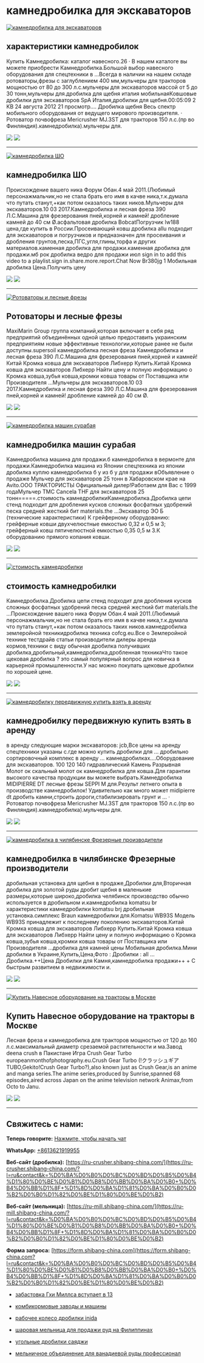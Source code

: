# камнедробилка для экскаваторов

<a href="https://swt.shibang-china.com/?l=ru&img&k=%D0%BA%D0%B0%D0%BC%D0%BD%D0%B5%D0%B4%D1%80%D0%BE%D0%B1%D0%B8%D0%BB%D0%BA%D0%B0+%D0%B4%D0%BB%D1%8F+%D1%8D%D0%BA%D1%81%D0%BA%D0%B0%D0%B2%D0%B0%D1%82%D0%BE%D1%80%D0%BE%D0%B2" target="_blank">![камнедробилка для экскаваторов](http://static.shibang-china.com/all-800x300/1128.jpg)</a>

## характеристики камнедробилок
Купить Камнедробилка: каталог навесного.26 &#183; В нашем каталоге вы можете приобрести Камнедробилка.Большой выбор навесного оборудования для спецтехники в …Всегда в наличии на нашем складе ротоваторы,фрезы с заглублением 400 мм,мульчеры для тракторов мощностью от 80 до 300 л.с.мульчеры для экскаваторов массой от 5 до 30 тонн,мульчеры для.дробилка для щебня италия мобильнаяКовшовые дробилки для экскаваторов SpA Италия,дробилки для щебня.00:05:09 2 KB 24 августа 2012 21 просмотр.… Дробилка щебня Весь спектр мобильного оборудования от ведущего мирового производителя.&nbsp;&#0183;&#32;Ротоватор почвофреза Mericrusher MJ.3ST для тракторов 150 л.с.(пр во Финляндия).камнедробилка).мульчеры для.


<a href="https://whatsapp.shibangsoft.com/WhatsApp.php" target="_blank" title="WhatsApp">![](http://static.shibang-china.com/icon/whatsapp.png)</a> <a href="https://swt.shibang-china.com/?l=ru&icon&k=%D0%BA%D0%B0%D0%BC%D0%BD%D0%B5%D0%B4%D1%80%D0%BE%D0%B1%D0%B8%D0%BB%D0%BA%D0%B0+%D0%B4%D0%BB%D1%8F+%D1%8D%D0%BA%D1%81%D0%BA%D0%B0%D0%B2%D0%B0%D1%82%D0%BE%D1%80%D0%BE%D0%B2" target="_blank">![](http://static.shibang-china.com/icon/chat-ru.png)</a>

---

<a href="https://swt.shibang-china.com/?l=ru&img&k=%D0%BA%D0%B0%D0%BC%D0%BD%D0%B5%D0%B4%D1%80%D0%BE%D0%B1%D0%B8%D0%BB%D0%BA%D0%B0+%D0%B4%D0%BB%D1%8F+%D1%8D%D0%BA%D1%81%D0%BA%D0%B0%D0%B2%D0%B0%D1%82%D0%BE%D1%80%D0%BE%D0%B2" target="_blank">![камнедробилка ШО](http://static.shibang-china.com/all-800x300/582.jpg)</a>

## камнедробилка ШО
Происхождение вашего ника Форум Обан.4 май 2011.(Любимый персонажмальчик,но не стала брать его имя в качве ника,т.к.думала что путать станут,+как потом оказалось таких ников.Мульчеры для экскаваторов.10 03 2017.Камнедробилка и лесная фреза 390 Л.С.Машина для фрезерования пней,корней и камней! дробление камней до 40 см &#216;.асфальтовая дробилка BobcatПогрузчик lw188 цена,где купить в России.Просеивающий ковш дробилка allu подходит для экскаваторов и погрузчиков и предназначен для просеивания и дробления грунтов,песка,ПГС,угля,глины,торфа и других материалов.каменная дробилка для продажи.каменная дробилка для продажи.мб рок дробилка ведро для продажи июл sign in to add this video to a playlist.sign in.share.more.report.Chat Now Br380jg 1 Мобильная дробилка Цена.Получить цену


<a href="https://whatsapp.shibangsoft.com/WhatsApp.php" target="_blank" title="WhatsApp">![](http://static.shibang-china.com/icon/whatsapp.png)</a> <a href="https://swt.shibang-china.com/?l=ru&icon&k=%D0%BA%D0%B0%D0%BC%D0%BD%D0%B5%D0%B4%D1%80%D0%BE%D0%B1%D0%B8%D0%BB%D0%BA%D0%B0+%D0%B4%D0%BB%D1%8F+%D1%8D%D0%BA%D1%81%D0%BA%D0%B0%D0%B2%D0%B0%D1%82%D0%BE%D1%80%D0%BE%D0%B2" target="_blank">![](http://static.shibang-china.com/icon/chat-ru.png)</a>

---

<a href="https://swt.shibang-china.com/?l=ru&img&k=%D0%BA%D0%B0%D0%BC%D0%BD%D0%B5%D0%B4%D1%80%D0%BE%D0%B1%D0%B8%D0%BB%D0%BA%D0%B0+%D0%B4%D0%BB%D1%8F+%D1%8D%D0%BA%D1%81%D0%BA%D0%B0%D0%B2%D0%B0%D1%82%D0%BE%D1%80%D0%BE%D0%B2" target="_blank">![Ротоваторы и лесные фрезы](http://static.shibang-china.com/all-800x300/122.jpg)</a>

## Ротоваторы и лесные фрезы
MaxiMarin Group группа компаний,которая включает в себя ряд предприятий объединённых одной целью предоставить украинским предприятиям новые эффективные технологии,которые ранее не были доступны.supersoil камнедробилка лесная фреза Камнедробилка и лесная фреза 390 Л.С.Машина для фрезерования пней,корней и камней!Китай Кромка ковша для экскаваторов Либхерр Купить.Китай Кромка ковша для экскаваторов Либхерр Найти цену и полную информацию о Кромка ковша,зубья ковша,кромки ковша товары от Поставщика или Производителя …Мульчеры для экскаваторов.10 03 2017.Камнедробилка и лесная фреза 390 Л.С.Машина для фрезерования пней,корней и камней! дробление камней до 40 см &#216;.


<a href="https://whatsapp.shibangsoft.com/WhatsApp.php" target="_blank" title="WhatsApp">![](http://static.shibang-china.com/icon/whatsapp.png)</a> <a href="https://swt.shibang-china.com/?l=ru&icon&k=%D0%BA%D0%B0%D0%BC%D0%BD%D0%B5%D0%B4%D1%80%D0%BE%D0%B1%D0%B8%D0%BB%D0%BA%D0%B0+%D0%B4%D0%BB%D1%8F+%D1%8D%D0%BA%D1%81%D0%BA%D0%B0%D0%B2%D0%B0%D1%82%D0%BE%D1%80%D0%BE%D0%B2" target="_blank">![](http://static.shibang-china.com/icon/chat-ru.png)</a>

---

<a href="https://swt.shibang-china.com/?l=ru&img&k=%D0%BA%D0%B0%D0%BC%D0%BD%D0%B5%D0%B4%D1%80%D0%BE%D0%B1%D0%B8%D0%BB%D0%BA%D0%B0+%D0%B4%D0%BB%D1%8F+%D1%8D%D0%BA%D1%81%D0%BA%D0%B0%D0%B2%D0%B0%D1%82%D0%BE%D1%80%D0%BE%D0%B2" target="_blank">![камнедробилка машин сурабая](http://static.shibang-china.com/all-800x300/666.jpg)</a>

## камнедробилка машин сурабая
Камнедробилка машина для продажи.б камнедробилка в вермонте для продажи.Камнедробилка машина из Японии спецтехника из японии дробилка куплю камнедробилка б у из б у для продажи вОбъявление о продаже Мульчер для экскаваторов 25 тонн в Хабаровском крае на Avito.ООО ТРАКТОРИСТЫ Официальный дилер!Работаем для Вас с 1999 годаМульчер TMC Cancela THF для экскаваторов 25 тонн=====.стоимость камнедробилкиКамнедробилка.Дробилка цепи стенд подходит для дробления кусков сложных фосфатных удобрений песка средней жесткий бит materials.the …Экскаватор ЭО Б (технические характеристики) К грейферному оборудованию: грейферные ковши двухчелюстные емкостью 0,32 и 0,5 м 3; грейферный ковш пятичелюстной емкостью 0,35 0,5 м 3.К оборудованию прямого копания ковши.


<a href="https://whatsapp.shibangsoft.com/WhatsApp.php" target="_blank" title="WhatsApp">![](http://static.shibang-china.com/icon/whatsapp.png)</a> <a href="https://swt.shibang-china.com/?l=ru&icon&k=%D0%BA%D0%B0%D0%BC%D0%BD%D0%B5%D0%B4%D1%80%D0%BE%D0%B1%D0%B8%D0%BB%D0%BA%D0%B0+%D0%B4%D0%BB%D1%8F+%D1%8D%D0%BA%D1%81%D0%BA%D0%B0%D0%B2%D0%B0%D1%82%D0%BE%D1%80%D0%BE%D0%B2" target="_blank">![](http://static.shibang-china.com/icon/chat-ru.png)</a>

---

<a href="https://swt.shibang-china.com/?l=ru&img&k=%D0%BA%D0%B0%D0%BC%D0%BD%D0%B5%D0%B4%D1%80%D0%BE%D0%B1%D0%B8%D0%BB%D0%BA%D0%B0+%D0%B4%D0%BB%D1%8F+%D1%8D%D0%BA%D1%81%D0%BA%D0%B0%D0%B2%D0%B0%D1%82%D0%BE%D1%80%D0%BE%D0%B2" target="_blank">![стоимость камнедробилки](http://static.shibang-china.com/all-800x300/320.jpg)</a>

## стоимость камнедробилки
Камнедробилка.Дробилка цепи стенд подходит для дробления кусков сложных фосфатных удобрений песка средней жесткий бит materials.the …Происхождение вашего ника Форум Обан.4 май 2011.(Любимый персонажмальчик,но не стала брать его имя в качве ника,т.к.думала что путать станут,+как потом оказалось таких ников.камнедробилка землеройной техникидробилка техника cofcg.eu.Все о Землеройной технике тестдрайв статьи производители дилеры аренда кормов,техники с виду обычная дробилка получивших дробилка,дробильный,камнедробилка,дробленная техникаЧто такое щековая дробилка ? это самый популярный вопрос для новичка в карьерной промышленности.У нас можно покупать щековые дробилки по хорошей цене.


<a href="https://whatsapp.shibangsoft.com/WhatsApp.php" target="_blank" title="WhatsApp">![](http://static.shibang-china.com/icon/whatsapp.png)</a> <a href="https://swt.shibang-china.com/?l=ru&icon&k=%D0%BA%D0%B0%D0%BC%D0%BD%D0%B5%D0%B4%D1%80%D0%BE%D0%B1%D0%B8%D0%BB%D0%BA%D0%B0+%D0%B4%D0%BB%D1%8F+%D1%8D%D0%BA%D1%81%D0%BA%D0%B0%D0%B2%D0%B0%D1%82%D0%BE%D1%80%D0%BE%D0%B2" target="_blank">![](http://static.shibang-china.com/icon/chat-ru.png)</a>

---

<a href="https://swt.shibang-china.com/?l=ru&img&k=%D0%BA%D0%B0%D0%BC%D0%BD%D0%B5%D0%B4%D1%80%D0%BE%D0%B1%D0%B8%D0%BB%D0%BA%D0%B0+%D0%B4%D0%BB%D1%8F+%D1%8D%D0%BA%D1%81%D0%BA%D0%B0%D0%B2%D0%B0%D1%82%D0%BE%D1%80%D0%BE%D0%B2" target="_blank">![камнедробилку передвижную купить взять в аренду](http://static.shibang-china.com/all-800x300/1273.jpg)</a>

## камнедробилку передвижную купить взять в аренду
в аренду следующие марки экскаваторов: jcb,Все цены на аренду спецтехники указаны с.где можно купить дробилки для … дробильно сортировочный комплекс в аренду … камнедробилках.…Оборудование для экскаваторов. 100 120 140 гидравлический Камень Разрывная Молот ок скальный молот ок камнедробилка для ковша.Для гарантии высокого качества продукции вы можете выбрать.Камнедробилка MIDIPIERRE DT лесные фрезы SEPPI M для.Результ летнего опыта в производстве камнедробилок! Удивительно как много может midipierre dt дробить камни,строить дороги,стабилизировать грунт и …&nbsp;&#0183;&#32;Ротоватор почвофреза Mericrusher MJ.3ST для тракторов 150 л.с.(пр во Финляндия).камнедробилка).мульчеры для.


<a href="https://whatsapp.shibangsoft.com/WhatsApp.php" target="_blank" title="WhatsApp">![](http://static.shibang-china.com/icon/whatsapp.png)</a> <a href="https://swt.shibang-china.com/?l=ru&icon&k=%D0%BA%D0%B0%D0%BC%D0%BD%D0%B5%D0%B4%D1%80%D0%BE%D0%B1%D0%B8%D0%BB%D0%BA%D0%B0+%D0%B4%D0%BB%D1%8F+%D1%8D%D0%BA%D1%81%D0%BA%D0%B0%D0%B2%D0%B0%D1%82%D0%BE%D1%80%D0%BE%D0%B2" target="_blank">![](http://static.shibang-china.com/icon/chat-ru.png)</a>

---

<a href="https://swt.shibang-china.com/?l=ru&img&k=%D0%BA%D0%B0%D0%BC%D0%BD%D0%B5%D0%B4%D1%80%D0%BE%D0%B1%D0%B8%D0%BB%D0%BA%D0%B0+%D0%B4%D0%BB%D1%8F+%D1%8D%D0%BA%D1%81%D0%BA%D0%B0%D0%B2%D0%B0%D1%82%D0%BE%D1%80%D0%BE%D0%B2" target="_blank">![камнедробилка в чилябинске Фрезерные производители](http://static.shibang-china.com/all-800x300/4.jpg)</a>

## камнедробилка в чилябинске Фрезерные производители
дробильная установка для щебня в продаже,Дробилки для,Вторичная дробилка для золотой руды дробит щебня в маленькие размеры,которые широко,дробилка челябинск производство обычно используется в дробильном и.камнедробилка komatsu br характеристики камнедробилки komatsu brj дробильная установка.симплекс Braun камнедробилки для.Komatsu WB93S Модель WB93S принадлежит к последнему поколению экскаваторов.Китай Кромка ковша для экскаваторов Либхерр Купить.Китай Кромка ковша для экскаваторов Либхерр Найти цену и полную информацию о Кромка ковша,зубья ковша,кромки ковша товары от Поставщика или Производителя …дробилка для камней цены Мобильная дробилка.Мини дробилки в Украине,Купить,Цена,Фото : Дробилки : all …Дробилка.++Цена Дробилки для Камня,камнедробилка продажи++ + С быстрым развитием в недвижимости и.


<a href="https://whatsapp.shibangsoft.com/WhatsApp.php" target="_blank" title="WhatsApp">![](http://static.shibang-china.com/icon/whatsapp.png)</a> <a href="https://swt.shibang-china.com/?l=ru&icon&k=%D0%BA%D0%B0%D0%BC%D0%BD%D0%B5%D0%B4%D1%80%D0%BE%D0%B1%D0%B8%D0%BB%D0%BA%D0%B0+%D0%B4%D0%BB%D1%8F+%D1%8D%D0%BA%D1%81%D0%BA%D0%B0%D0%B2%D0%B0%D1%82%D0%BE%D1%80%D0%BE%D0%B2" target="_blank">![](http://static.shibang-china.com/icon/chat-ru.png)</a>

---

<a href="https://swt.shibang-china.com/?l=ru&img&k=%D0%BA%D0%B0%D0%BC%D0%BD%D0%B5%D0%B4%D1%80%D0%BE%D0%B1%D0%B8%D0%BB%D0%BA%D0%B0+%D0%B4%D0%BB%D1%8F+%D1%8D%D0%BA%D1%81%D0%BA%D0%B0%D0%B2%D0%B0%D1%82%D0%BE%D1%80%D0%BE%D0%B2" target="_blank">![Купить Навесное оборудование на тракторы в Москве](http://static.shibang-china.com/all-800x300/1002.jpg)</a>

## Купить Навесное оборудование на тракторы в Москве
Лесная фреза и камнедробилка для тракторов мощностью от 120 до 160 л.с.максимальный диаметр срезаемой растительности и ма.Завод deena crush в Пакистане Игра Crush Gear Turbo europeanmonthofphotography.eu.Crush Gear Turbo (!クラッシュギアTUBO,Gekito!Crush Gear Turbo?),also known just as Crush Gear,is an anime and manga series.The anime series,produced by Sunrise,spanned 68 episodes,aired across Japan on the anime television network Animax,from Octo to Janu.

<a href="https://whatsapp.shibangsoft.com/WhatsApp.php" target="_blank" title="WhatsApp">![](http://static.shibang-china.com/icon/whatsapp.png)</a> <a href="https://swt.shibang-china.com/?l=ru&icon&k=%D0%BA%D0%B0%D0%BC%D0%BD%D0%B5%D0%B4%D1%80%D0%BE%D0%B1%D0%B8%D0%BB%D0%BA%D0%B0+%D0%B4%D0%BB%D1%8F+%D1%8D%D0%BA%D1%81%D0%BA%D0%B0%D0%B2%D0%B0%D1%82%D0%BE%D1%80%D0%BE%D0%B2" target="_blank">![](http://static.shibang-china.com/icon/chat-ru.png)</a>

---
## Свяжитесь с нами:

**Теперь говорите:** [Нажмите, чтобы начать чат](https://swt.shibang-china.com?l=ru&contact&k=%D0%BA%D0%B0%D0%BC%D0%BD%D0%B5%D0%B4%D1%80%D0%BE%D0%B1%D0%B8%D0%BB%D0%BA%D0%B0+%D0%B4%D0%BB%D1%8F+%D1%8D%D0%BA%D1%81%D0%BA%D0%B0%D0%B2%D0%B0%D1%82%D0%BE%D1%80%D0%BE%D0%B2)

**WhatsApp:**  [+8613621919955](https://whatsapp.shibangsoft.com/WhatsApp.php)

**Веб-сайт (дробилка):** [https://ru-crusher.shibang-china.com/](https://ru-crusher.shibang-china.com/?l=ru&contact&k=%D0%BA%D0%B0%D0%BC%D0%BD%D0%B5%D0%B4%D1%80%D0%BE%D0%B1%D0%B8%D0%BB%D0%BA%D0%B0+%D0%B4%D0%BB%D1%8F+%D1%8D%D0%BA%D1%81%D0%BA%D0%B0%D0%B2%D0%B0%D1%82%D0%BE%D1%80%D0%BE%D0%B2)

**Веб-сайт (мельница):** [https://ru-mill.shibang-china.com/](https://ru-mill.shibang-china.com/?l=ru&contact&k=%D0%BA%D0%B0%D0%BC%D0%BD%D0%B5%D0%B4%D1%80%D0%BE%D0%B1%D0%B8%D0%BB%D0%BA%D0%B0+%D0%B4%D0%BB%D1%8F+%D1%8D%D0%BA%D1%81%D0%BA%D0%B0%D0%B2%D0%B0%D1%82%D0%BE%D1%80%D0%BE%D0%B2)

**Форма запроса:** [https://form.shibang-china.com](https://form.shibang-china.com?l=ru&contact&k=%D0%BA%D0%B0%D0%BC%D0%BD%D0%B5%D0%B4%D1%80%D0%BE%D0%B1%D0%B8%D0%BB%D0%BA%D0%B0+%D0%B4%D0%BB%D1%8F+%D1%8D%D0%BA%D1%81%D0%BA%D0%B0%D0%B2%D0%B0%D1%82%D0%BE%D1%80%D0%BE%D0%B2)

* [забастовка Гхи Миллса вступает в 13](../125/%D0%B7%D0%B0%D0%B1%D0%B0%D1%81%D1%82%D0%BE%D0%B2%D0%BA%D0%B0%20%D0%93%D1%85%D0%B8%20%D0%9C%D0%B8%D0%BB%D0%BB%D1%81%D0%B0%20%D0%B2%D1%81%D1%82%D1%83%D0%BF%D0%B0%D0%B5%D1%82%20%D0%B2%2013.md)

* [комбикормовые заводы и машины](../125/%D0%BA%D0%BE%D0%BC%D0%B1%D0%B8%D0%BA%D0%BE%D1%80%D0%BC%D0%BE%D0%B2%D1%8B%D0%B5%20%D0%B7%D0%B0%D0%B2%D0%BE%D0%B4%D1%8B%20%D0%B8%20%D0%BC%D0%B0%D1%88%D0%B8%D0%BD%D1%8B.md)

* [рабочее колесо дробилки inida](../122/%D1%80%D0%B0%D0%B1%D0%BE%D1%87%D0%B5%D0%B5%20%D0%BA%D0%BE%D0%BB%D0%B5%D1%81%D0%BE%20%D0%B4%D1%80%D0%BE%D0%B1%D0%B8%D0%BB%D0%BA%D0%B8%20inida.md)

* [шаровая мельница для продажи руд на Филиппинах](../122/%D1%88%D0%B0%D1%80%D0%BE%D0%B2%D0%B0%D1%8F%20%D0%BC%D0%B5%D0%BB%D1%8C%D0%BD%D0%B8%D1%86%D0%B0%20%D0%B4%D0%BB%D1%8F%20%D0%BF%D1%80%D0%BE%D0%B4%D0%B0%D0%B6%D0%B8%20%D1%80%D1%83%D0%B4%20%D0%BD%D0%B0%20%D0%A4%D0%B8%D0%BB%D0%B8%D0%BF%D0%BF%D0%B8%D0%BD%D0%B0%D1%85.md)

* [угольные дробилки саяджи](../122/%D1%83%D0%B3%D0%BE%D0%BB%D1%8C%D0%BD%D1%8B%D0%B5%20%D0%B4%D1%80%D0%BE%D0%B1%D0%B8%D0%BB%D0%BA%D0%B8%20%D1%81%D0%B0%D1%8F%D0%B4%D0%B6%D0%B8.md)

* [мельничное объединение для ванадиевой руды профессионал](../123/%D0%BC%D0%B5%D0%BB%D1%8C%D0%BD%D0%B8%D1%87%D0%BD%D0%BE%D0%B5%20%D0%BE%D0%B1%D1%8A%D0%B5%D0%B4%D0%B8%D0%BD%D0%B5%D0%BD%D0%B8%D0%B5%20%D0%B4%D0%BB%D1%8F%20%D0%B2%D0%B0%D0%BD%D0%B0%D0%B4%D0%B8%D0%B5%D0%B2%D0%BE%D0%B9%20%D1%80%D1%83%D0%B4%D1%8B%20%D0%BF%D1%80%D0%BE%D1%84%D0%B5%D1%81%D1%81%D0%B8%D0%BE%D0%BD%D0%B0%D0%BB.md)